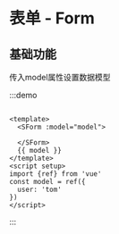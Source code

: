 # 表单 - Form

## 基础功能

传入model属性设置数据模型

:::demo
```vue

<template>
  <SForm :model="model">

  </SForm>
  {{ model }}
</template>
<script setup>
import {ref} from 'vue'
const model = ref({
  user: 'tom'
})
</script>
```
:::
